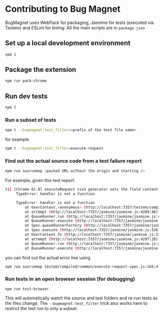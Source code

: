 # Contributing to Bug Magnet

BugMagnet uses WebPack for packaging, Jasmine for tests (executed via Testem) and ESLint for linting. All the main scripts are in `package.json`

## Set up a local development environment

```bash
npm i
```

## Package the extension

```bash
npm run pack-chrome
```

## Run dev tests

```bash
npm t
```

### Run a subset of tests

```bash
npm t --bugmagnet:test_filter=<prefix of the test file name>
```

for example

```bash
npm t --bugmagnet:test_filter=execute-request
```

### Find out the actual source code from a test failure report

```bash
npm run sourcemap <packed URL without the origin and starting />
```

For example, given this test report:

```bash
11) [Chrome 61.0] executeRequest size generator sets the field content to a text of specified size by multiplying the template
     TypeError: handler is not a function

     TypeError: handler is not a function
         at UserContext.<anonymous> (http://localhost:7357/testem/compiled/common/execute-request-spec.js:165:4)
         at attempt (http://localhost:7357/jasmine/jasmine.js:4289:46)
         at QueueRunner.run (http://localhost:7357/jasmine/jasmine.js:4217:20)
         at QueueRunner.execute (http://localhost:7357/jasmine/jasmine.js:4199:10)
         at Spec.queueRunnerFactory (http://localhost:7357/jasmine/jasmine.js:909:35)
         at Spec.execute (http://localhost:7357/jasmine/jasmine.js:526:10)
         at UserContext.fn (http://localhost:7357/jasmine/jasmine.js:5340:37)
         at attempt (http://localhost:7357/jasmine/jasmine.js:4297:26)
         at QueueRunner.run (http://localhost:7357/jasmine/jasmine.js:4217:20)
         at QueueRunner.execute (http://localhost:7357/jasmine/jasmine.js:4199:10)
```

you can find out the actual error line using

```
npm run sourcemap testem/compiled/common/execute-request-spec.js:165:4
```

### Run tests in an open browser session (for debugging)

```
npm run test-browser
```

This will automatically watch the source and test folders and re-run tests as the files change. The `--bugmagnet:test_filter` trick also works here to restrict the test run to only a subset.
